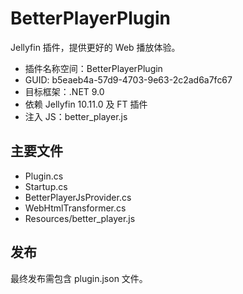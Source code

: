 # BetterPlayerPlugin

Jellyfin 插件，提供更好的 Web 播放体验。

- 插件名称空间：BetterPlayerPlugin
- GUID: b5eaeb4a-57d9-4703-9e63-2c2ad6a7fc67
- 目标框架：.NET 9.0
- 依赖 Jellyfin 10.11.0 及 FT 插件
- 注入 JS：better_player.js

## 主要文件
- Plugin.cs
- Startup.cs
- BetterPlayerJsProvider.cs
- WebHtmlTransformer.cs
- Resources/better_player.js

## 发布
最终发布需包含 plugin.json 文件。
